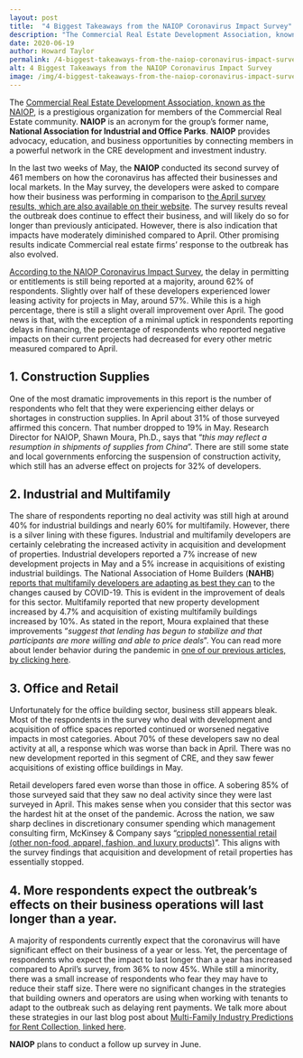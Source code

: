 ```yaml
---
layout: post
title:  "4 Biggest Takeaways from the NAIOP Coronavirus Impact Survey"
description: "The Commercial Real Estate Development Association, known as the NAIOP, is a prestigious organization for members of the Commercial Real Estate community."
date: 2020-06-19
author: Howard Taylor
permalink: /4-biggest-takeaways-from-the-naiop-coronavirus-impact-survey/
alt: 4 Biggest Takeaways from the NAIOP Coronavirus Impact Survey
image: /img/4-biggest-takeaways-from-the-naiop-coronavirus-impact-survey.jpg
---
```



The [Commercial Real Estate Development Association, known as the NAIOP](https://naiop.org/), is a prestigious organization for members of the Commercial Real Estate community. **NAIOP** is an acronym for the group’s former name, **National Association for Industrial and Office Parks**. **NAIOP** provides advocacy, education, and business opportunities by connecting members in a powerful network in the CRE development and investment industry.<!--more-->

In the last two weeks of May, the **NAIOP** conducted its second survey of 461 members on how the coronavirus has affected their businesses and local markets. In the May survey, the developers were asked to compare how their business was performing in comparison to [the April survey results, which are also available on their website](http://blog.naiop.org/2020/04/naiop-survey-finds-tempered-optimism-among-delays-and-negotiations/). The survey results reveal the outbreak does continue to effect their business, and will likely do so for longer than previously anticipated. However, there is also indication that impacts have moderately diminished compared to April. Other promising results indicate Commercial real estate firms’ response to the outbreak has also evolved.

[According to the NAIOP Coronavirus Impact Survey](http://blog.naiop.org/2020/05/naiop-may-coronavirus-impact-survey-reveals-modest-improvement-in-conditions-for-development/), the delay in permitting or entitlements is still being reported at a majority, around 62% of respondents. Slightly over half of these developers experienced lower leasing activity for projects in May, around 57%. While this is a high percentage, there is still a slight overall improvement over April. The good news is that, with the exception of a minimal uptick in respondents reporting delays in financing, the percentage of respondents who reported negative impacts on their current projects had decreased for every other metric measured compared to April.

## 1. Construction Supplies
One of the most dramatic improvements in this report is the number of respondents who felt that they were experiencing either delays or shortages in construction supplies. In April about 31% of those surveyed affirmed this concern. That number dropped to 19% in May. Research Director for NAIOP, Shawn Moura, Ph.D., says that “*this may reflect a resumption in shipments of supplies from China*”. There are still some state and local governments enforcing the suspension of construction activity, which still has an adverse effect on projects for 32% of developers.

## 2. Industrial and Multifamily
The share of respondents reporting no deal activity was still high at around 40% for industrial buildings and nearly 60% for multifamily. However, there is a silver lining with these figures. Industrial and multifamily developers are certainly celebrating the increased activity in acquisition and development of properties. Industrial developers reported a 7% increase of new development projects in May and a 5% increase in acquisitions of existing industrial buildings. The National Association of Home Builders (**NAHB**) [reports that multifamily developers are adapting as best they can](https://nahbnow.com/2020/05/how-the-multifamily-industry-is-adapting-to-covid-19-compliance-challenges/) to the changes caused by COVID-19. This is evident in the improvement of deals for this sector. Multifamily reported that new property development increased by 4.7% and acquisition of existing multifamily buildings increased by 10%. As stated in the report, Moura explained that these improvements “*suggest that lending has begun to stabilize and that participants are more willing and able to price deals*”. You can read more about lender behavior during the pandemic in [one of our previous articles, by clicking here](https://thegriffingrp.com/do-not-worry-about-funding-your-projects-during-the-covid-pandemic/).

## 3. Office and Retail
Unfortunately for the office building sector, business still appears bleak. Most of the respondents in the survey who deal with development and acquisition of office spaces reported continued or worsened negative impacts in most categories. About 70% of these developers saw no deal activity at all, a response which was worse than back in April. There was no new development reported in this segment of CRE, and they saw fewer acquisitions of existing office buildings in May.

Retail developers fared even worse than those in office. A sobering 85% of those surveyed said that they saw no deal activity since they were last surveyed in April. This makes sense when you consider that this sector was the hardest hit at the onset of the pandemic. Across the nation, we saw sharp declines in discretionary consumer spending which management consulting firm, McKinsey & Company says “[crippled nonessential retail (other non-food, apparel, fashion, and luxury products)](https://www.mckinsey.com/business-functions/m-and-a/our-insights/the-next-normal-retail-m-and-a-and-partnerships-after-covid-19#)”. This aligns with the survey findings that acquisition and development of retail properties has essentially stopped.

## 4. More respondents expect the outbreak’s effects on their business operations will last longer than a year.
A majority of respondents currently expect that the coronavirus will have significant effect on their business of a year or less. Yet, the percentage of respondents who expect the impact to last longer than a year has increased compared to April’s survey, from 36% to now 45%. While still a minority, there was a small increase of respondents who fear they may have to reduce their staff size. There were no significant changes in the strategies that building owners and operators are using when working with tenants to adapt to the outbreak such as delaying rent payments. We talk more about these strategies in our last blog post about [Multi-Family Industry Predictions for Rent Collection, linked here](https://thegriffingrp.com/multi-family-industry-predictions-for-rent-collection/).

**NAIOP** plans to conduct a follow up survey in June.
